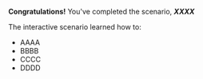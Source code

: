 **Congratulations!** You've completed the scenario, ***XXXX***

The interactive scenario learned how to:

* AAAA
* BBBB
* CCCC
* DDDD